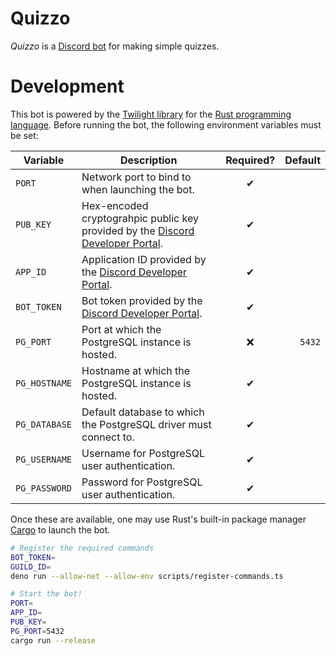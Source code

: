 # Quizzo
_Quizzo_ is a [Discord bot](https://discord.com/api/oauth2/authorize?client_id=823813267133956136&scope=applications.commands) for making simple quizzes.

# Development
This bot is powered by the [Twilight library](https://github.com/twilight-rs/twilight) for the [Rust programming language](https://www.rust-lang.org/tools/install). Before running the bot, the following environment variables must be set:

**Variable**  | **Description**                                                                           | Required? | Default
------------- | ----------------------------------------------------------------------------------------- | :-------: | ------:
`PORT`        | Network port to bind to when launching the bot.                                           | &#x2714;  |
`PUB_KEY`     | Hex-encoded cryptograhpic public key provided by the [Discord Developer Portal][discord]. | &#x2714;  |
`APP_ID`      | Application ID provided by the [Discord Developer Portal][discord].                       | &#x2714;  |
`BOT_TOKEN`   | Bot token provided by the [Discord Developer Portal][discord].                            | &#x2714;  |
`PG_PORT`     | Port at which the PostgreSQL instance is hosted.                                          | &#x274c;  | `5432`
`PG_HOSTNAME` | Hostname at which the PostgreSQL instance is hosted.                                      | &#x2714;  |
`PG_DATABASE` | Default database to which the PostgreSQL driver must connect to.                          | &#x2714;  |
`PG_USERNAME` | Username for PostgreSQL user authentication.                                              | &#x2714;  |
`PG_PASSWORD` | Password for PostgreSQL user authentication.                                              | &#x2714;  |

[discord]: https://discord.com/developers/applications

Once these are available, one may use Rust's built-in package manager [Cargo](https://doc.rust-lang.org/cargo/) to launch the bot.

```bash
# Register the required commands
BOT_TOKEN=
GUILD_ID=
deno run --allow-net --allow-env scripts/register-commands.ts

# Start the bot!
PORT=
APP_ID=
PUB_KEY=
PG_PORT=5432
cargo run --release
```
